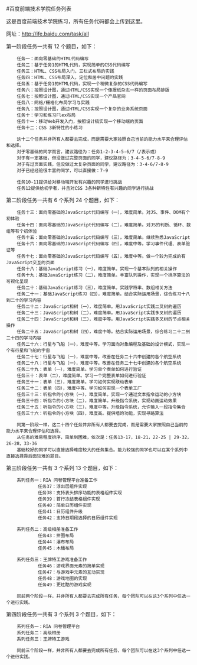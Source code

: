 #百度前端技术学院任务列表

这是百度前端技术学院练习，所有任务代码都会上传到这里。

网址：http://ife.baidu.com/task/all

第一阶段任务一共有 12 个题目，如下：

        任务一：面向零基础的HTML代码编写
        任务二：基于任务1的HTML代码，实现简单的CSS代码编写
        任务三：HTML、CSS布局入门，三栏式布局的实践
        任务四：HTML、CSS布局深入，定位和居中问题的实践
        任务五：基于任务1的HTML代码，实现一个稍微复杂的CSS代码编写
        任务六：按照设计图，通过HTML/CSS实现一个像报纸杂志一样的页面布局排版
        任务七：按照设计图，通过HTML/CSS实现一个产品官网
        任务八：网格/栅格化布局学习与实践
        任务九：按照设计图，通过HTML/CSS实现一个复杂的业务系统页面
        任务十：学习和练习Flex布局
        任务十一：移动Web开发入门，按照设计稿实现一个移动端的页面
        任务十二：CSS 3新特性的小练习

        这十二个任务并非所有人都要去完成，而是需要大家按照自己当前的能力水平来合理评估和选择。
        对于零基础的同学而言，建议路径为：任务1-2-3-4-5-6/7（/表示或）
        对于有一定基础，但没做过完整页面的同学，建议路径为：3-4-5-6/7-8-9
        对于有过页面实践，但没做过太复杂页面的同学，建议路径为：3-4-6/7-8-9
        对于已经经验很丰富的同学，可以直接做：7-9

        任务10-11提供给对移动端开发有兴趣的同学进行挑战
        任务12提供给初学者，并且对CSS 3各种新特性有兴趣的同学进行挑战
        
第二阶段任务一共有 6 个系列 24 个题目，如下：

        任务十三：面向零基础的JavaScript代码编写（一），难度简单。对JS、事件、DOM有个初体验
        任务十四：面向零基础的JavaScript代码编写（二），难度简单。对JS的判断、循环、数组等有个初体验
        任务十五：面向零基础的JavaScript代码编写（三），难度简单。继续熟悉JavaScript
        任务十六：面向零基础的JavaScript代码编写（四），难度中等。学习事件代理、表单验证等
        任务十七：面向零基础的JavaScript代码编写（五），难度中等。做一个较为完成的有JavaScript交互的页面
        任务十八：基础JavaScript练习（一），难度简单。实现一个基本队列的相关操作
        任务十九：基础JavaScript练习（二），难度简单。丰富队列操作，实现一个排序算法的可视化呈现
        任务二十：基础JavaScript练习（三），难度简单。实践字符串、数组相关方法
        任务二十一：基础JavaScript练习（四），难度简单。结合实际运用场景，综合练习十八到二十的学习内容
        任务二十二：JavaScript和树（一），难度简单。用JavaScript实践二叉树的遍历
        任务二十三：JavaScript和树（二），难度简单。用JavaScript实践多叉树的遍历
        任务二十四：JavaScript和树（三），难度中等。用JavaScript实践多叉树的节点相关操作
        任务二十五：JavaScript和树（四），难度中等。结合实际运用场景，综合练习二十二到二十四的学习内容
        任务二十六：行星与飞船（一），难度中等。学习面向对象编程及基础的设计模式，实现一个有行星和飞船的宇宙
        任务二十七：行星与飞船（一），难度中等。改善在任务二十六中创建的各个航空系统
        任务二十八：行星与飞船（一），难度中等。改善在任务二十七中创建的各个航空系统
        任务二十九：表单（一），难度简单。学习单个表单如何进行验证
        任务三十：表单（二），难度简单。学习一个完整表单如何进行验证
        任务三十一：表单（三），难度简单。学习如何实现联动表单
        任务三十二：表单（四），难度中等。学习如何实现一个表单工厂
        任务三十三：听指令的小方块（一），难度简单。实现一个通过文本指令运动的小方块
        任务三十四：听指令的小方块（二），难度简单。升级指令系统，实现动画运动效果
        任务三十五：听指令的小方块（三），难度中等。升级指令系统，允许输入一段指令集合
        任务三十六：听指令的小方块（四），难度高。提供墙的功能，实现寻路算法

        同第一阶段一样，这二十四个任务并非所有人都要去完成，而是需要大家按照自己当前的能力水平来合理评估和选择。
        从任务的难易程度排序，简单到困难，依次是：任务13-17，18-21，22-25 | 29-32，26-28，33-36
        基础较好的同学可以直接选择难度较大的任务集合。能力较强的同学也可以在某个系列中直接选择靠后面较难的题目。
        
第三阶段任务一共有 3 个系列 13 个题目，如下：

        系列任务一：RIA 问卷管理平台准备工作
                任务37：浮出层组件实现
                任务38：支持表头排序功能的表格组件实现
                任务39：首行冻结表格组件实现
                任务40：简单日历组件实现
                任务41：日历组件升级
                任务42：支持日期段选择的日历组件实现
        
        系列任务二：高级相册准备工作
                任务43：拼图布局
                任务44：瀑布布局
                任务45：木桶布局
        
        系列任务三：王牌特工游戏准备工作
                任务46：游戏界面元素的简单实现
                任务47：与游戏中元素的互动实现
                任务48：游戏地图的实现
                任务49：更炫酷的游戏实现
     
        同前两个阶段一样，并非所有人都要去完成所有任务，每个团队可以在这3个系列中任选一个进行实践。
        
第四阶段任务一共有 3 个系列 3 个题目，如下：

        系列任务一：RIA 问卷管理平台
        系列任务二：高级相册
        系列任务三：王牌特工游戏

        同前三个阶段一样，并非所有人都要去完成所有任务，每个团队可以在这3个系列中任选一个进行实践。
